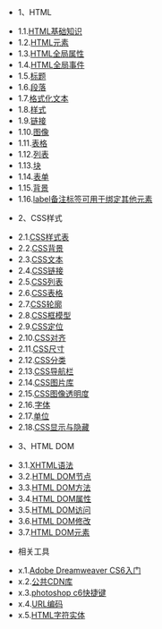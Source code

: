 * 1、HTML
 - 1.1.[HTML基础知识](1.1.md)
 - 1.2.[HTML元素](1.2.md)
 - 1.3.[HTML全局属性](1.3.md)
 - 1.4.[HTML全局事件](1.4.md)
 - 1.5.[标题](1.5.md)
 - 1.6.[段落](1.6.md)
 - 1.7.[格式化文本](1.7.md)
 - 1.8.[样式](1.8.md)
 - 1.9.[链接](1.9.md)
 - 1.10.[图像](1.10.md)
 - 1.11.[表格](1.11.md)
 - 1.12.[列表](1.12.md)
 - 1.13.[块](1.13.md)
 - 1.14.[表单](1.14.md)
 - 1.15.[背景](1.15.md)
 - 1.16.[label备注标签可用于绑定其他元素](1.16.md)
* 2、CSS样式
 - 2.1.[CSS样式表](2.1.md)
 - 2.2.[CSS背景](2.2.md)
 - 2.3.[CSS文本](2.3.md)
 - 2.4.[CSS链接](2.4.md)
 - 2.5.[CSS列表](2.5.md)
 - 2.6.[CSS表格](2.6.md)
 - 2.7.[CSS轮廓](2.7.md)
 - 2.8.[CSS框模型](2.8.md)
 - 2.9.[CSS定位](2.9.md)
 - 2.10.[CSS对齐](2.10.md)
 - 2.11.[CSS尺寸](2.11.md)
 - 2.12.[CSS分类](2.12.md)
 - 2.13.[CSS导航栏](2.13.md)
 - 2.14.[CSS图片库](2.14.md)
 - 2.15.[CSS图像透明度](2.15.md)
 - 2.16.[字体](2.16.md)
 - 2.17.[单位](2.17.md)
 - 2.18.[CSS显示与隐藏](2.18.md)
* 3、HTML DOM
 - 3.1.[XHTML语法](3.1.md)
 - 3.2.[HTML DOM节点](3.2.md)
 - 3.3.[HTML DOM方法](3.3.md)
 - 3.4.[HTML DOM属性](3.4.md)
 - 3.5.[HTML DOM访问](3.5.md)
 - 3.6.[HTML DOM修改](3.6.md)
 - 3.7.[HTML DOM元素](3.7.md)
* 相关工具
 - x.1.[Adobe Dreamweaver CS6入门](x.1.md)
 - x.2.[公共CDN库](x.2.md)
 - x.3.[photoshop c6快捷键](x.3.md)
 - x.4.[URL编码](x.4.md)
 - x.5.[HTML字符实体](x.5.md)
